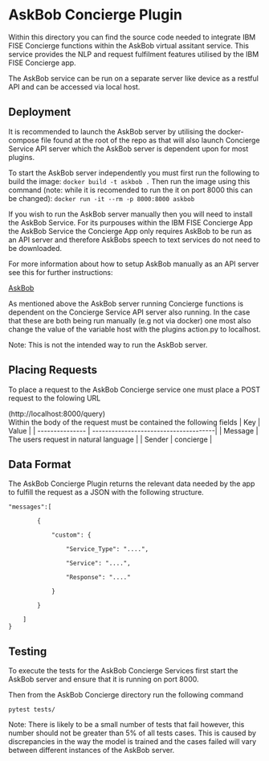 # AskBob Concierge Plugin

Within this directory you can find the source code needed to integrate IBM FISE Concierge functions within the AskBob virtual assitant service. 
This service provides the NLP and request fulfilment features utilised by the IBM FISE Concierge app. 

The AskBob service can be run on a separate server like device as a restful API and can be accessed via local host.

## Deployment
It is recommended to launch the AskBob server by utilising the docker-compose file found at the root of the repo as that will also launch 
Concierge Service API server which the AskBob server is dependent upon for most plugins.


To start the AskBob server independently you must first run the following to build the image:
```docker build -t askbob .```
Then run the image using this command (note: while it is recomended to run the it on port 8000 this can be changed):
```docker run -it --rm -p 8000:8000 askbob```

If you wish to run the AskBob server manually then you will need to install the AskBob Service.
For its purpouses within the IBM FISE Concierge App the AskBob Service the Concierge App only requires AskBob to be run as an API server and therefore
AskBobs speech to text services do not need to be downloaded. 

For more information about how to setup AskBob manually as an API server see this for further instructions:

[AskBob](https://github.com/UCL-COMP0016-2020-Team-39/AskBob)

As mentioned above the AskBob server running Concierge functions is dependent on the Concierge Service API server also running. In the case that these
are both being run manually (e.g not via docker) one most also change the value of the variable host with the plugins action.py to localhost. 

Note: This is not the intended way to run the AskBob server.


## Placing Requests

To place a request to the AskBob Concierge service one must place a POST request to the folowing URL

(http://localhost:8000/query)                    
Within the body of the request must be contained the following fields
| Key             | Value                                 |
| --------------- | --------------------------------------|
| Message         | The users request in natural language |
| Sender          | concierge                             | 

## Data Format
The AskBob Concierge Plugin returns the relevant data needed by the app to fulfill the request as a JSON with the following structure.
```
"messages":[

        {
        
            "custom": {
            
                "Service_Type": "....",
                
                "Service": "....",
                
                "Response": "...."
                
            }
            
        }
        
    ]
}
```
## Testing

To execute the tests for the AskBob Concierge Services first start the AskBob server and ensure that it is running on port 8000.

Then from the AskBob Concierge directory run the following command

```pytest tests/```

Note: 
There is likely to be a small number of tests that fail however, this number should not be greater than 5% of all tests cases. 
This is caused by discrepancies in the way the model is trained and the cases failed will vary between different instances of the AskBob server.
